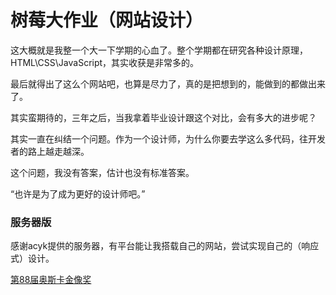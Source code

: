 # 树莓大作业（网站设计）

这大概就是我整一个大一下学期的心血了。整个学期都在研究各种设计原理，HTML\CSS\JavaScript，其实收获是非常多的。

最后就得出了这么个网站吧，也算是尽力了，真的是把想到的，能做到的都做出来了。

其实蛮期待的，三年之后，当我拿着毕业设计跟这个对比，会有多大的进步呢？

其实一直在纠结一个问题。作为一个设计师，为什么你要去学这么多代码，往开发者的路上越走越深。

这个问题，我没有答案，估计也没有标准答案。

“也许是为了成为更好的设计师吧。”

### 服务器版

感谢acyk提供的服务器，有平台能让我搭载自己的网站，尝试实现自己的（响应式）设计。

[第88届奥斯卡金像奖](http://lee.icesoft.cc/)
